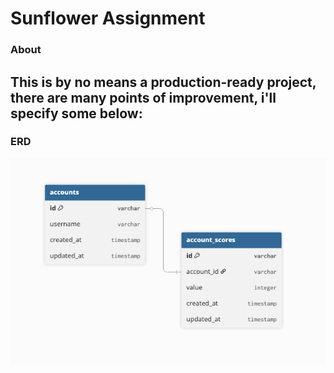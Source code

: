 # Sunflower Assignment

### About 

###  
This is by no means a production-ready project, there are many points of improvement, i'll specify some below:
- 

### ERD
![text](assets/ERD.png)